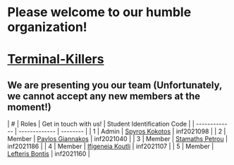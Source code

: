 # Please welcome to our humble organization!

# [Terminal-Killers](https://github.com/Terminal-Killers)

## We are presenting you our team (Unfortunately, we cannot accept any new members at the moment!)

| # |   Roles   |  Get in touch with us! | Student Identification Code |
| ------------- | ------------- | -------- |
| 1 |     Admin       | [Spyros Kokotos](https://github.com/Greekforce1821)  | inf2021098 |
| 2 |     Member      | [Pavlos Giannakos](https://github.com/Giannpavlos)   | inf2021040 |
| 3 |     Member      | [Stamaths Petrou](https://github.com/stamathsp)      | inf2021186 |
| 4 |     Member      | [Ifigeneia Koutli](https://github.com/inf2021107)    | inf2021107 |
| 5 |     Member      | [Lefteris Bontis](https://github.com/TheBond08)      | inf2021160 |
                     




